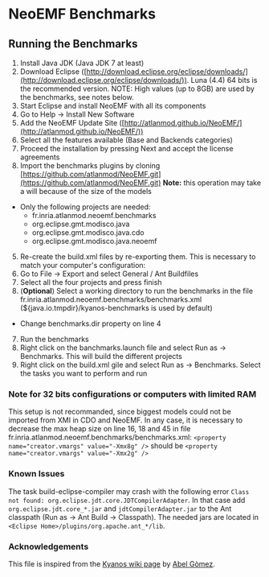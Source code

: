 NeoEMF Benchmarks
=================

## Running the Benchmarks

 1. Install Java JDK (Java JDK 7 at least)
 2. Download Eclipse ([http://download.eclipse.org/eclipse/downloads/](http://download.eclipse.org/eclipse/downloads/)). Luna (4.4) 64 bits is the recommended version. NOTE: High values (up to 8GB) are used by the benchmarks, see notes below.
 3. Start Eclipse and install NeoEMF with all its components
   1. Go to Help -> Install New Software
   2. Add the NeoEMF Update Site ([http://atlanmod.github.io/NeoEMF/](http://atlanmod.github.io/NeoEMF/))
   3. Select all the features available (Base and Backends categories)
   4. Proceed the installation by pressing Next and accept the license agreements
 4. Import the benchmarks plugins by cloning  [https://github.com/atlanmod/NeoEMF.git](https://github.com/atlanmod/NeoEMF.git) **Note:** this operation may take a will because of the size of the models
   - Only the following projects are needed:
     - fr.inria.atlanmod.neoemf.benchmarks
     - org.eclipse.gmt.modisco.java
     - org.eclipse.gmt.modisco.java.cdo
     - org.eclipse.gmt.modisco.java.neoemf
 5. Re-create the build.xml files by re-exporting them. This is necessary to match your computer's configuration:
   1. Go to File -> Export and select General / Ant Buildfiles
   2. Select all the four projects and press finish
 6. (**Optional**) Select a working directory to run the benchmarks in the file fr.inria.atlanmod.neoemf.benchmarks/benchmarks.xml (${java.io.tmpdir}/kyanos-benchmarks is used by default)
   - Change benchmarks.dir property on line 4
 7. Run the benchmarks
   1. Right click on the banchmarks.launch file and select Run as -> Benchmarks. This will build the different projects
   2. Right click on the build.xml gile and select Run as -> Benchmarks. Select the tasks you want to perform and run
   
### Note for 32 bits configurations or computers with limited RAM

This setup is not recommanded, since biggest models could not be imported from XMI in CDO and NeoEMF. 
In any case, it is necessary to decrease the max heap size on line 16, 18 and 45 in file fr.inria.atlanmod.neoemf.benchmarks/benchmarks.xml:
`<property name="creator.vmargs" value="-Xmx8g" />` should be
`<property name="creator.vmargs" value="-Xmx2g" />`

### Known Issues

The task build-eclipse-compiler may crash with the following error `Class not found: org.eclipse.jdt.core.JDTCompilerAdapter`. In that case
add `org.eclipse.jdt.core_*.jar` and `jdtCompilerAdapter.jar` to the Ant classpath (Run as -> Ant Build -> Classpath).
The needed jars are located in `<Eclipse Home>/plugins/org.apache.ant_*/lib`.

### Acknowledgements

This file is inspired from the [Kyanos wiki page](http://www.emn.fr/z-info/atlanmod/index.php/Kyanos) by [Abel Gòmez](https://github.com/abelgomez).